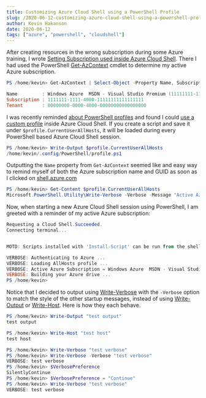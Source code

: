 ```yaml
---
title: Customizing Azure Cloud Shell using a PowerShell Profile
slug: /2020-06-12-customizing-azure-cloud-shell-using-a-powershell-profile
author: Kevin Hakanson
date: 2020-06-12
tags: ["azure", "powershell", "cloudshell"]
---
```


After creating resources in the wrong subscription during some Azure training, I wrote [Setting Subscription used inside Azure Cloud Shell](/2020-01-08-setting-subscription-used-inside-azure-cloud-shell).  There I had used the PowerShell [Get-AzContext](https://docs.microsoft.com/en-us/powershell/module/az.accounts/get-azcontext?view=azps-4.2.0) cmdlet to determine my active Azure subscription.

```powershell
PS /home/kevin> Get-AzContext | Select-Object -Property Name, Subscription, Tenant | Format-List

Name         : Windows Azure  MSDN - Visual Studio Premium (11111111-1111-4000-11111111111111111) - MSI@50342
Subscription : 1111111-1111-4000-11111111111111111
Tenant       : 00000000-0000-4000-00000000000000000
```

I was recently reminded [about PowerShell profiles](https://docs.microsoft.com/en-us/powershell/module/microsoft.powershell.core/about/about_profiles?view=powershell-7) and found I could [use a custom profile](https://docs.microsoft.com/en-us/azure/cloud-shell/quickstart-powershell#use-custom-profile) inside Azure Cloud Shell.  If you create a script and save it under `$profile.CurrentUserAllHosts`, it will be loaded during every PowerShell based Azure Cloud Shell session.

```powershell
PS /home/kevin> Write-Output $profile.CurrentUserAllHosts
/home/kevin/.config/PowerShell/profile.ps1
```

Outputting the `Name` property from `Get-AzContext` seemed like and easy way to remind myself of both the Azure subscription name and GUID as soon as I clicked on [shell.azure.com](https://shell.azure.com/) 

```powershell
PS /home/kevin> Get-Content $profile.CurrentUserAllHosts
Microsoft.PowerShell.Utility\Write-Verbose -Verbose -Message "Active Azure Subscription = $((Get-AzContext).Name)"
```

Now, when starting a new Azure Cloud Shell session using PowerShell, I am greeted with a reminder of my active Azure subscription:

```powershell
Requesting a Cloud Shell.Succeeded.
Connecting terminal...


MOTD: Scripts installed with 'Install-Script' can be run from the shell

VERBOSE: Authenticating to Azure ...
VERBOSE: Loading AllHosts profile ...
VERBOSE: Active Azure Subscription = Windows Azure  MSDN - Visual Studio Premium (1111111-1111-4000-11111111111111111) - MSI@50342
VERBOSE: Building your Azure drive ...
PS /home/kevin>
```

Notice that I decided to output using [Write-Verbose](https://docs.microsoft.com/en-us/powershell/module/microsoft.powershell.utility/write-verbose?view=powershell-7) with the `-Verbose` option to match the style of the other startup messages, instead of using [Write-Output](https://docs.microsoft.com/en-us/powershell/module/microsoft.powershell.utility/write-output?view=powershell-7) or [Write-Host](https://docs.microsoft.com/en-us/powershell/module/microsoft.powershell.utility/write-host?view=powershell-7).  Here is how they each behave.


```powershell
PS /home/kevin> Write-Output "test output"
test output

PS /home/kevin> Write-Host "test host"
test host

PS /home/kevin> Write-Verbose "test verbose"
PS /home/kevin> Write-Verbose -Verbose "test verbose"
VERBOSE: test verbose
PS /home/kevin> $VerbosePreference
SilentlyContinue
PS /home/kevin> $VerbosePreference = "Continue"
PS /home/kevin> Write-Verbose "test verbose"
VERBOSE: test verbose
```